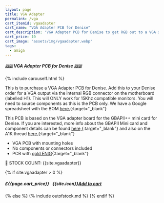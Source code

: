 ```yaml
---
layout: page
title: VGA Adapter
permalink: /vga
cart_itemid: vgaadapter
cart_name: "VGA Adapter PCB for Denise"
cart_description: "VGA Adapter PCB for Denise to get RGB out to a VGA socket for 15Khz monitors"
cart_price: 10
cart_image: "assets/img/vgaadapter.webp"
tags: 
  - amiga
---
```


##### 🇬🇧 VGA Adapter PCB for Denise 🇬🇧

{% include carousel1.html %}

This is to purchase a VGA Adapter PCB for Denise. Add this to your Denise order for a VGA output via the internal RGB connector on the motherboard (labelled H1). This will ONLY work for 15Khz compatible monitors. You will need to source components as this is the PCB only. We have a Google spreadsheet with the BOM [here.](https://docs.google.com/spreadsheets/d/17oHfT9QUCcRQ_YKXXuV0mXPfL9rg2KvKyZhjl9AIMDw/edit?usp=sharing){:target="_blank"}

This PCB is based on the VGA adapter board for the GBAPII++ mini card for Denise. If you are interested, more info about the GBAPII Mini card and component details can be found [here,](https://amiga.erkan.se/mini-version-of-gbapii-amiga-graphics-card/){:target="_blank"} and also on the A1K thread [here.](https://www.a1k.org/forum/index.php?threads/80990/){:target="_blank"}

* VGA PCB with mounting holes
* No components or connectors included
* PCB with [gold ENIG](https://en.wikipedia.org/wiki/Electroless_nickel_immersion_gold){:target="_blank"}

&#128221; STOCK COUNT: {{site.vgaadapter}}

{% if site.vgaadapter > 0 %}
##### £{{page.cart_price}} &nbsp; {{site.icon}}[Add to cart](/cart#{{page.cart_itemid}})
{% else %}
{% include outofstock.md %}
{% endif %}